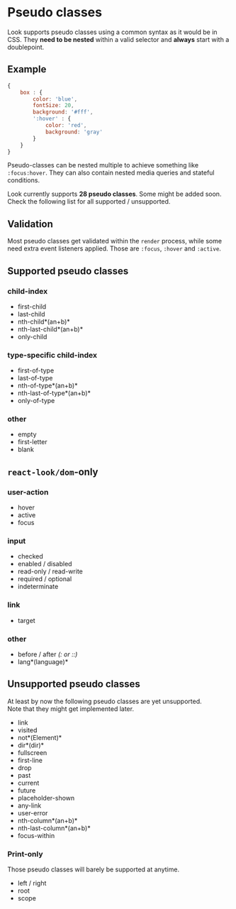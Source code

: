 # Pseudo classes

Look supports pseudo classes using a common syntax as it would be in CSS. They **need to be nested** within a valid selector and **always** start with a doublepoint.

## Example
```javascript
{
	box : {
		color: 'blue',
		fontSize: 20,
		background: '#fff',
		':hover' : {
			color: 'red',
			background: 'gray'
		}
	}
}
```
Pseudo-classes can be nested multiple to achieve something like `:focus:hover`. They can also contain nested media queries and stateful conditions.

Look currently supports **28 pseudo classes**. Some might be added soon. Check the following list for all supported / unsupported.

## Validation
Most pseudo classes get validated within the `render` process, while some need extra event listeners applied. Those are `:focus`, `:hover` and `:active`.

## Supported pseudo classes
### child-index
* first-child
* last-child
* nth-child*(an+b)*
* nth-last-child*(an+b)*
* only-child

### type-specific child-index
* first-of-type
* last-of-type
* nth-of-type*(an+b)*
* nth-last-of-type*(an+b)*
* only-of-type

### other
* empty
* first-letter
* blank

## `react-look/dom`-only
### user-action
* hover
* active
* focus

### input
* checked
* enabled / disabled
* read-only / read-write
* required / optional
* indeterminate

### link
* target

### other
* before / after *(: or ::)*
* lang*(language)*

## Unsupported pseudo classes
At least by now the following pseudo classes are yet unsupported. <br>
Note that they might get implemented later.

* link
* visited
* not*(Element)*
* dir*(dir)*
* fullscreen
* first-line
* drop
* past
* current
* future
* placeholder-shown
* any-link
* user-error
* nth-column*(an+b)*
* nth-last-column*(an+b)*
* focus-within


### Print-only
Those pseudo classes will barely be supported at anytime.

* left / right
* root
* scope
